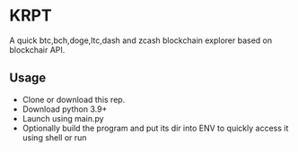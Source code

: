 # KRPT
A quick btc,bch,doge,ltc,dash and zcash blockchain explorer based on blockchair API.


<h2>Usage</h2>
<UL>
  <LI> Clone or download this rep.</LI>
  <LI> Download python 3.9+ </LI>
  <LI> Launch using main.py </LI>
  <LI> Optionally build the program and put its dir into ENV to quickly access it using shell or run</LI>
  </UL>
  
  
